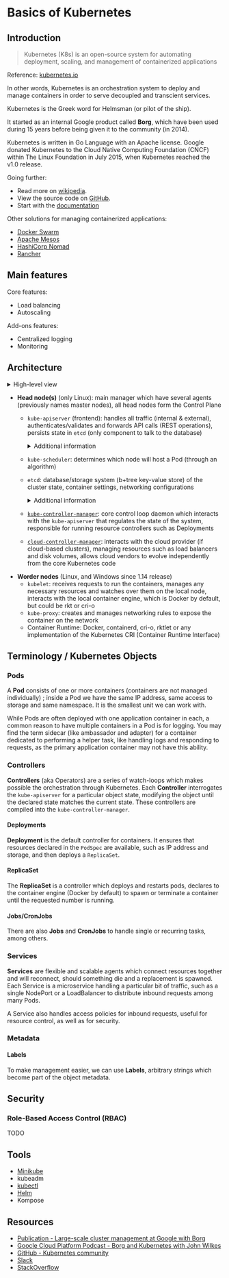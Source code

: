 # Basics of Kubernetes

## Introduction

> Kubernetes (K8s) is an open-source system for automating deployment, scaling, and management of containerized applications

Reference: [kubernetes.io](https://kubernetes.io/)

In other words, Kubernetes is an orchestration system to deploy and manage containers in order to serve decoupled and transcient services.

Kubernetes is the Greek word for Helmsman (or pilot of the ship).

It started as an internal Google product called **Borg**, which have been used during 15 years before being given it to the community (in 2014).

Kubernetes is written in Go Language with an Apache license. Google donated Kubernetes to the Cloud Native Computing Foundation (CNCF) within The Linux Foundation in July 2015, when Kubernetes reached the v1.0 release.

Going further:

- Read more on [wikipedia](https://en.wikipedia.org/wiki/Kubernetes).
- View the source code on [GitHub](https://github.com/kubernetes/kubernetes/).
- Start with the [documentation](https://kubernetes.io/docs/home/)

Other solutions for managing containerized applications:

- [Docker Swarm](https://docs.docker.com/engine/swarm/)
- [Apache Mesos](https://mesos.apache.org/)
- [HashiCorp Nomad](https://www.nomadproject.io/)
- [Rancher](https://rancher.com/)

## Main features

Core features:

- Load balancing
- Autoscaling

Add-ons features:

- Centralized logging
- Monitoring

## Architecture

<details>
  <summary>High-level view</summary>
 
  Image taken from the original documentation about the [Cloud Controller Manager](https://kubernetes.io/docs/concepts/architecture/cloud-controller/)
  
  <img src="https://d33wubrfki0l68.cloudfront.net/7016517375d10c702489167e704dcb99e570df85/7bb53/images/docs/components-of-kubernetes.png">
</details>

- **Head node(s)** (only Linux): main manager which have several agents (previously names master nodes), all head nodes form the Control Plane
  - `kube-apiserver` (frontend): handles all traffic (internal & external), authenticates/validates and forwards API calls (REST operations), persists state in `etcd` (only component to talk to the database)
    <details>
      <summary>Additional information</summary>
  
      - Starting as an alpha feature in v1.16 is the ability to separate user-initiated traffic from server-initiated traffic.
    </details>
    
  - `kube-scheduler`: determines which node will host a Pod (through an algorithm)
  - `etcd`: database/storage system (b+tree key-value store) of the cluster state, container settings, networking configurations
    <details>
      <summary>Additional information</summary>
  
      - Rather than finding and changing an entry, values are always appended to the end. Previous copies of the data are then marked for future removal by a compaction process. It is expected to receive error 409 errors if the value has been updated between while processing a request.
      - There is a master database along with possible followers. While very fast and potentially durable, there have been some hiccups with new tools, such as kubeadm, and features like whole cluster upgrades.
    </details>
    
  - [`kube-controller-manager`](https://kubernetes.io/docs/reference/command-line-tools-reference/kube-controller-manager/): core control loop daemon which interacts with the `kube-apiserver` that regulates the state of the system, responsible for running resource controllers such as Deployments
  - [`cloud-controller-manager`](https://kubernetes.io/docs/tasks/administer-cluster/running-cloud-controller/): interacts with the cloud provider (if cloud-based clusters), managing resources such as load balancers and disk volumes, allows cloud vendors to evolve independently from the core Kubernetes code
- **Worder nodes** (Linux, and Windows since 1.14 release)
  - `kubelet`: receives requests to run the containers, manages any necessary resources and watches over them on the local node, interacts with the local container engine, which is Docker by default, but could be rkt or cri-o
  - `kube-proxy`: creates and manages networking rules to expose the container on the network
  - Container Runtime: Docker, containerd, cri-o, rktlet or any implementation of the Kubernetes CRI (Container Runtime Interface)

## Terminology / Kubernetes Objects

### Pods

A **Pod** consists of one or more containers (containers are not managed individually) ; inside a Pod we have the same IP address, same access to storage and same namespace. It is the smallest unit we can work with.

While Pods are often deployed with one application container in each, a common reason to have multiple containers in a Pod is for logging. You may find the term sidecar (like ambassador and adapter) for a container dedicated to performing a helper task, like handling logs and responding to requests, as the primary application container may not have this ability.

### Controllers

**Controllers** (aka Operators) are a series of watch-loops which makes possible the orchestration through Kubernetes. Each **Controller** interrogates the `kube-apiserver` for a particular object state, modifying the object until the declared state matches the current state. These controllers are compiled into the `kube-controller-manager`.

#### Deployments

**Deployment** is the default controller for containers. It ensures that resources declared in the `PodSpec` are available, such as IP address and storage, and then deploys a `ReplicaSet`.

#### ReplicaSet

The **ReplicaSet** is a controller which deploys and restarts pods, declares to the container engine (Docker by default) to spawn or terminate a container until the requested number is running.

#### Jobs/CronJobs

There are also **Jobs** and **CronJobs** to handle single or recurring tasks, among others. 

### Services

**Services** are flexible and scalable agents which connect resources together and will reconnect, should something die and a replacement is spawned. Each Service is a microservice handling a particular bit of traffic, such as a single NodePort or a LoadBalancer to distribute inbound requests among many Pods.

A Service also handles access policies for inbound requests, useful for resource control, as well as for security.

### Metadata

#### Labels

To make management easier, we can use **Labels**, arbitrary strings which become part of the object metadata.

## Security

### Role-Based Access Control (RBAC)

TODO

## Tools

- [Minikube](https://github.com/devpro/everyday-cheatsheets/blob/master/docs/minikube.md)
- kubeadm
- [kubectl](https://github.com/devpro/everyday-cheatsheets/blob/master/docs/kubectl.md)
- [Helm](https://github.com/devpro/everyday-cheatsheets/blob/master/docs/helm.md)
- Kompose

## Resources

- [Publication - Large-scale cluster management at Google with Borg](https://research.google/pubs/pub43438/)
- [Goocle Cloud Platform Podcast - Borg and Kubernetes with John Wilkes](https://www.gcppodcast.com/post/episode-46-borg-and-k8s-with-john-wilkes/)
- [GitHub - Kubernetes community](https://github.com/kubernetes/community)
- [Slack](https://slack.kubernetes.io/)
- [StackOverflow](https://stackoverflow.com/search?q=kubernetes)
